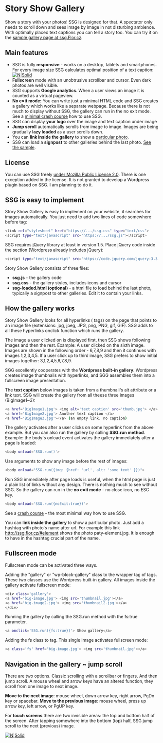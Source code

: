 # Story Show Gallery

Show a story with your photos! SSG is designed for that. A spectator only needs to scroll down and sees image by image in not disturbing ambience. With optimally placed text captions you can tell a story too. You can try it on the [sample  gallery page at ssg.Flor.cz](http://ssg.flor.cz/).

## Main features

- SSG is fully **responsive** - works on a desktop, tablets and smartphones. For every image size SSG calculates optimal position of a text caption: [![N|Solid](http://ssg.flor.cz/minimal-crash-course/story-show-gallery-responsive-modes-fullscreen.jpg)](http://ssg.flor.cz/)
- **Fullscreen** mode with an unobtrusive scrollbar and cursor. Even dark photos are well visible.
- SSG supports **Google analytics**. When a user views an image it is counted as a virtual pageview.
- **No e×it mode:** You can write just a minimal HTML code and SSG creates a gallery which works like a separate webpage. Because there is not much to display without SSG, the gallery can run in the no exit mode. See a [minimal crash course](http://ssg.flor.cz/minimal-crash-course/) how to use SSG.
- SSG can display **your logo** over the image and text caption under image
- **Jump scroll** automatically scrolls from image to image. Images are being gradually **lazy loaded** as a user scrolls down.
- You can **link inside the gallery** to show a [particular photo](http://ssg.flor.cz/#element).
- SSG can load a **signpost** to other galleries behind the last photo. [See the sample](http://gal.brno.me/#lombok).

## License
You can use SSG freely [under Mozilla Public License 2.0](https://tldrlegal.com/license/mozilla-public-license-2.0-(mpl-2)). There is one exception added in the license. It is not granted to develop a Wordpress plugin based on SSG. I am planning to do it.


## SSG is easy to implement
Story Show Gallery is easy to implement on your website, it searches for images automatically. You just need to add two lines of code somewhere before </body> tag:

```sh
<link rel="stylesheet" href="https://.../ssg.css" type="text/css">
<script type="text/javascript" src="https://.../ssg.js"></script>
```
SSG requires jQuery library at least in version 1.5.  Place jQuery code inside the <head> section (Wordpress already includes jQuery):

```sh
<script type="text/javascript" src="https://code.jquery.com/jquery-3.3.1.min.js"></script>
```

Story Show Gallery consists of three files: 
- **ssg.js** - the gallery code 
- **ssg.css** - the gallery styles, includes icons and cursor
- **ssg-loaded.html (optional)** -  a html file to load behind the last photo, typically a signpost to other galleries. Edit it to contain your links.

## How the gallery works
Story Show Gallery looks for all hyperlinks (<a> tags) on the page that points to an image file  (extensions: jpg, jpeg, JPG, png, PNG, gif, GIF). SSG adds to all these hyperlinks onclick function which runs the gallery. 

The image a user clicked on is displayed first, then SSG shows following images and then the rest. Example: A user clicked on the sixth image. Images are shown in the following order - 6,7,8,9 and then it continues with images 1,2,3,4,5. If a user click up to third image, SSG prefers to show initial images together: 3,1,2,4,5,6,7,8,9.

SGG excellently cooperates with the **Wordpress built-in gallery**. Wordpress creates image thumbnails with hyperlinks, and SGG assembles them into a fullscreen image presentation.

 

The **text caption** below images is taken from a thumbnail's alt attribute or a link text. SSG will create the gallery from all theese three images (BigImage1~3):

```sh
<a href='BigImage1.jpg'> <img alt='text caption' src='thumb.jpg'> </a>
<a href='BigImage2.jpg'> Another text caption </a>
<a href='BigImage3.jpg'></a> (an empty link, no caption)
```

The gallery activates after a user clicks on some hyperlink from the above example. But you can also run the gallery by calling **SSG.run method**. Example: the body's onload event activates the gallery immediately after a page is loaded:

```sh
<body onload='SSG.run()'>
```
Use arguments to show any image before the rest of images:

```sh
<body onload="SSG.run({img: {href: 'url', alt: 'some text' }})">
```
Run SSG immediately after page loads is useful, when the html page is just a plain list of links without any design. There is nothing much to see without SSG. So the gallery can run in the **no e×it mode** - no close icon, no ESC key.

```sh
<body onload='SSG.run({noExit:true})'>
```
See a [crash course](http://ssg.flor.cz/minimal-crash-course/) - the most minimal way how to use SSG.

You can **link inside the gallery** to show a particular photo. Just add a hashtag with photo's name after url. For example this link http://ssg.flor.cz/#element shows the photo paty-element.jpg. It is enough to have in the hashtag crucial part of the name.

## Fullscreen mode
Fullscreen mode can be activated three ways.

Adding the "gallery" or "wp-block-gallery" class to the wrapper tag of <a> tags. These two classes use the Wordpress built-in gallery. All images inside the gallery activate fullscreen mode:
```sh
<div class='gallery'>
<a href='big-image.jpg'> <img src='thumbnail.jpg'></a>
<a href='big-image2.jpg'> <img src='thumbnail2.jpg'></a>
</div>
```
Running the gallery by calling the SSG.run method with the fs:true parameter.

```sh
<a onclick='SSG.run({fs:true})'> Show gallery</a>
```
Adding the fs class to <a> tag. This single image activates fullscreen mode:
```sh
<a class='fs' href='big-image.jpg'> <img src='thumbnail.jpg'></a> 
```

## Navigation in the gallery ~ jump scroll
There are two options. Classic scrolling with a scrollbar or fingers. And then jump scroll. A mouse wheel and arrow keys have an altered function, they scroll from one image to next image.

**Move to the next image**: mouse wheel, down arrow key, right arrow, PgDn key or spacebar. 
**Move to the previous image**: mouse wheel, press up arrow key, left arrow, or PgUP key.

For **touch screens** there are two invisible areas: the top and bottom half of the screen. After tapping somewhere into the bottom (top) half, SSG jump scroll to the next (previous) image.
&nbsp;

[![N|Solid](http://ssg.flor.cz/img/story-show-gallery-logo.jpg)](http://ssg.flor.cz/)